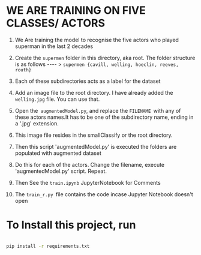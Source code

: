 # WE ARE TRAINING ON FIVE CLASSES/ ACTORS 
1. We Are training the model to recognise the five actors who played superman in the last 2 decades
2. Create the ```supermen``` folder in this directory, aka root. 
The folder structure is as follows
             ---- > ```supermen {cavill, welling, hoeclin, reeves, routh}```
             

3. Each of these subdirectories acts as a label for the dataset
4. Add an image file to the root directory. I have already added the ``` welling.jpg``` file. You can use that.
5. Open the``` augmentedModel.py```, and replace the ```FILENAME ```with any of these actors names.It has to be one of the subdirectory name, ending in a '.jpg' extension. 
6. This image file resides in the smallClassify or the root directory.
7. Then this script 'augmentedModel.py' is executed the folders are populated with augmented dataset
8. Do this for each of the actors. Change the filename, execute 'augmentedModel.py' script. Repeat.
9. Then See the ```train.ipynb``` JupyterNotebook  for Comments
10. The ```train_r.py ```file contains the code incase Jupyter Notebook doesn't open


# To Install this project, run

```bash

pip install -r requirements.txt
```
